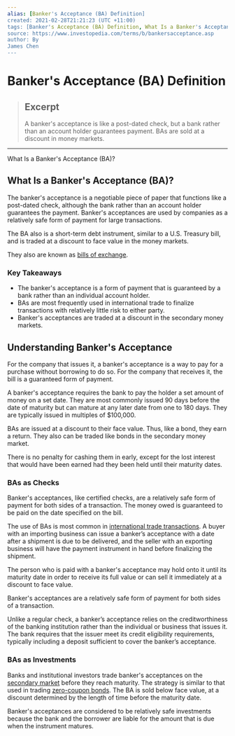 ```yaml
---
alias: [Banker's Acceptance (BA) Definition]
created: 2021-02-28T21:21:23 (UTC +11:00)
tags: [Banker's Acceptance (BA) Definition, What Is a Banker's Acceptance (BA)?]
source: https://www.investopedia.com/terms/b/bankersacceptance.asp
author: By
James Chen
---
```


# Banker's Acceptance (BA) Definition

> ## Excerpt
> A banker's acceptance is like a post-dated check, but a bank rather than an account holder guarantees payment. BAs are sold at a discount in money markets.

---

What Is a Banker's Acceptance (BA)?
## What Is a Banker's Acceptance (BA)?

The banker's acceptance is a negotiable piece of paper that functions like a post-dated check, although the bank rather than an account holder guarantees the payment. Banker's acceptances are used by companies as a relatively safe form of payment for large transactions.

The BA also is a short-term debt instrument, similar to a U.S. Treasury bill, and is traded at a discount to face value in the money markets.

They also are known as [bills of exchange](https://www.investopedia.com/terms/b/billofexchange.asp).

### Key Takeaways

-   The banker's acceptance is a form of payment that is guaranteed by a bank rather than an individual account holder.
-   BAs are most frequently used in international trade to finalize transactions with relatively little risk to either party.
-   Banker's acceptances are traded at a discount in the secondary money markets.

## Understanding Banker's Acceptance

For the company that issues it, a banker's acceptance is a way to pay for a purchase without borrowing to do so. For the company that receives it, the bill is a guaranteed form of payment.

A banker's acceptance requires the bank to pay the holder a set amount of money on a set date. They are most commonly issued 90 days before the date of maturity but can mature at any later date from one to 180 days. They are typically issued in multiples of $100,000.

BAs are issued at a discount to their face value. Thus, like a bond, they earn a return. They also can be traded like bonds in the secondary money market.

There is no penalty for cashing them in early, except for the lost interest that would have been earned had they been held until their maturity dates.

### BAs as Checks

Banker's acceptances, like certified checks, are a relatively safe form of payment for both sides of a transaction. The money owed is guaranteed to be paid on the date specified on the bill.

The use of BAs is most common in [international trade transactions](https://www.investopedia.com/articles/forex/11/why-trade-forex.asp). A buyer with an importing business can issue a banker’s acceptance with a date after a shipment is due to be delivered, and the seller with an exporting business will have the payment instrument in hand before finalizing the shipment.

The person who is paid with a banker's acceptance may hold onto it until its maturity date in order to receive its full value or can sell it immediately at a discount to face value.

Banker's acceptances are a relatively safe form of payment for both sides of a transaction.

Unlike a regular check, a banker’s acceptance relies on the creditworthiness of the banking institution rather than the individual or business that issues it. The bank requires that the issuer meet its credit eligibility requirements, typically including a deposit sufficient to cover the banker’s acceptance.

### BAs as Investments

Banks and institutional investors trade banker's acceptances on the [secondary market](https://www.investopedia.com/terms/s/secondarymarket.asp) before they reach maturity. The strategy is similar to that used in trading [zero-coupon bonds](https://www.investopedia.com/terms/z/zero-couponbond.asp). The BA is sold below face value, at a discount determined by the length of time before the maturity date.

Banker's acceptances are considered to be relatively safe investments because the bank and the borrower are liable for the amount that is due when the instrument matures.
